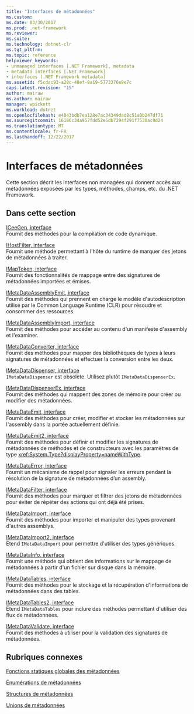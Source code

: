 ```yaml
---
title: "Interfaces de métadonnées"
ms.custom: 
ms.date: 03/30/2017
ms.prod: .net-framework
ms.reviewer: 
ms.suite: 
ms.technology: dotnet-clr
ms.tgt_pltfrm: 
ms.topic: reference
helpviewer_keywords:
- unmanaged interfaces [.NET Framework], metadata
- metadata interfaces [.NET Framework]
- interfaces (.NET Framework metadata]
ms.assetid: f5cdac93-a28c-48ef-8a19-5773376e9e7c
caps.latest.revision: "15"
author: mairaw
ms.author: mairaw
manager: wpickett
ms.workload: dotnet
ms.openlocfilehash: e4043bdb7ea128e7ac34349dad8c51a0b247df71
ms.sourcegitcommit: 16186c34a957fdd52e5db7294f291f7530ac9d24
ms.translationtype: MT
ms.contentlocale: fr-FR
ms.lasthandoff: 12/22/2017
---
```

# <a name="metadata-interfaces"></a>Interfaces de métadonnées
Cette section décrit les interfaces non managées qui donnent accès aux métadonnées exposées par les types, méthodes, champs, etc. du .NET Framework.  
  
## <a name="in-this-section"></a>Dans cette section  
 [ICeeGen, interface](../../../../docs/framework/unmanaged-api/metadata/iceegen-interface.md)  
 Fournit des méthodes pour la compilation de code dynamique.  
  
 [IHostFilter, interface](../../../../docs/framework/unmanaged-api/metadata/ihostfilter-interface.md)  
 Fournit une méthode permettant à l'hôte du runtime de marquer des jetons de métadonnées à traiter.  
  
 [IMapToken, interface](../../../../docs/framework/unmanaged-api/metadata/imaptoken-interface.md)  
 Fournit des fonctionnalités de mappage entre des signatures de métadonnées importées et émises.  
  
 [IMetaDataAssemblyEmit, interface](../../../../docs/framework/unmanaged-api/metadata/imetadataassemblyemit-interface.md)  
 Fournit des méthodes qui prennent en charge le modèle d'autodescription utilisé par le Common Language Runtime (CLR) pour résoudre et consommer des ressources.  
  
 [IMetaDataAssemblyImport, interface](../../../../docs/framework/unmanaged-api/metadata/imetadataassemblyimport-interface.md)  
 Fournit des méthodes pour accéder au contenu d'un manifeste d'assembly et l'examiner.  
  
 [IMetaDataConverter, interface](../../../../docs/framework/unmanaged-api/metadata/imetadataconverter-interface.md)  
 Fournit des méthodes pour mapper des bibliothèques de types à leurs signatures de métadonnées et effectuer la conversion entre les deux.  
  
 [IMetaDataDispenser, interface](../../../../docs/framework/unmanaged-api/metadata/imetadatadispenser-interface.md)  
 `IMetaDataDispenser` est obsolète. Utilisez plutôt `IMetaDataDispenserEx`.  
  
 [IMetaDataDispenserEx, interface](../../../../docs/framework/unmanaged-api/metadata/imetadatadispenserex-interface.md)  
 Fournit des méthodes qui mappent des zones de mémoire pour créer ou modifier des métadonnées.  
  
 [IMetaDataEmit, interface](../../../../docs/framework/unmanaged-api/metadata/imetadataemit-interface.md)  
 Fournit des méthodes pour créer, modifier et stocker les métadonnées sur l'assembly dans la portée actuellement définie.  
  
 [IMetaDataEmit2, interface](../../../../docs/framework/unmanaged-api/metadata/imetadataemit2-interface.md)  
 Fournit des méthodes pour définir et modifier les signatures de métadonnées de méthodes et de constructeurs avec les paramètres de type <xref:System.Type?displayProperty=nameWithType>.  
  
 [IMetaDataError, interface](../../../../docs/framework/unmanaged-api/metadata/imetadataerror-interface.md)  
 Fournit un mécanisme de rappel pour signaler les erreurs pendant la résolution de la signature de métadonnées d’un assembly.  
  
 [IMetaDataFilter, interface](../../../../docs/framework/unmanaged-api/metadata/imetadatafilter-interface.md)  
 Fournit des méthodes pour marquer et filtrer des jetons de métadonnées pour éviter de répéter des actions qui ont déjà été prises.  
  
 [IMetaDataImport, interface](../../../../docs/framework/unmanaged-api/metadata/imetadataimport-interface.md)  
 Fournit des méthodes pour importer et manipuler des types provenant d'autres assemblys.  
  
 [IMetaDataImport2, interface](../../../../docs/framework/unmanaged-api/metadata/imetadataimport2-interface.md)  
 Étend `IMetaDataImport` pour permettre d'utiliser des types génériques.  
  
 [IMetaDataInfo, interface](../../../../docs/framework/unmanaged-api/metadata/imetadatainfo-interface.md)  
 Fournit une méthode qui obtient des informations sur le mappage de métadonnées à partir d'un fichier sur disque dans la mémoire.  
  
 [IMetaDataTables, interface](../../../../docs/framework/unmanaged-api/metadata/imetadatatables-interface.md)  
 Fournit des méthodes pour le stockage et la récupération d'informations de métadonnées dans des tables.  
  
 [IMetaDataTables2, interface](../../../../docs/framework/unmanaged-api/metadata/imetadatatables2-interface.md)  
 Étend `IMetaDataTables` pour inclure des méthodes permettant d'utiliser des flux de métadonnées.  
  
 [IMetaDataValidate, interface](../../../../docs/framework/unmanaged-api/metadata/imetadatavalidate-interface.md)  
 Fournit des méthodes à utiliser pour la validation des signatures de métadonnées.  
  
## <a name="related-sections"></a>Rubriques connexes  
 [Fonctions statiques globales des métadonnées](../../../../docs/framework/unmanaged-api/metadata/metadata-global-static-functions.md)  
  
 [Énumérations de métadonnées](../../../../docs/framework/unmanaged-api/metadata/metadata-enumerations.md)  
  
 [Structures de métadonnées](../../../../docs/framework/unmanaged-api/metadata/metadata-structures.md)  
  
 [Unions de métadonnées](../../../../docs/framework/unmanaged-api/metadata/metadata-unions.md)
